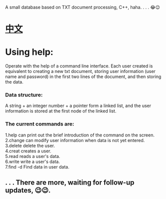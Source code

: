 A small database based on TXT document processing, C++, haha. . . . 😂😉
# [中文](https://githubfast.com/SongZihui-sudo/Small-Database/blob/main/README.md)  
# Using help:  
Operate with the help of a command line interface. Each user created is equivalent to creating a new txt document, storing user information (user name and password) in the first two lines of the document, and then storing the data.
### Data structure:
A string + an integer number + a pointer form a linked list, and the user information is stored at the first node of the linked list.
### The current commands are:
1.help can print out the brief introduction of the command on the screen.  
2.change can modify user information when data is not yet entered.  
3.delete delete the user.  
4.creat creates a user.  
5.read reads a user's data.  
6.write write a user's data.  
7.find -d Find data in user data.  
## . . . There are more, waiting for follow-up updates, 😉😉.  
